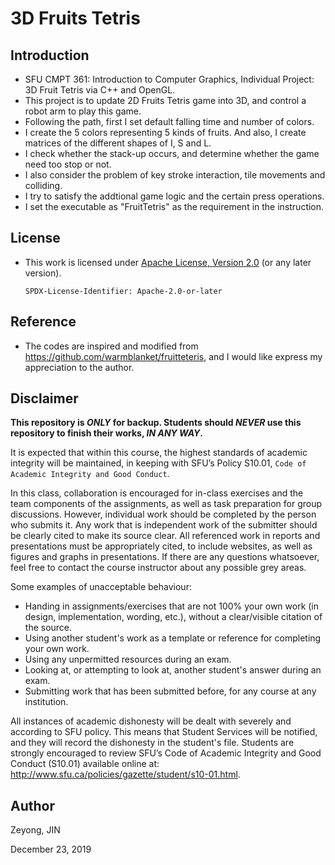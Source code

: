 # 3D Fruits Tetris

## Introduction
- SFU CMPT 361: Introduction to Computer Graphics, Individual Project: 3D Fruit Tetris via C++ and OpenGL.
- This project is to update 2D Fruits Tetris game into 3D, and control a robot
  arm to play this game. 
- Following the path, first I set default falling time and number of colors.
- I create the 5 colors representing 5 kinds of fruits. And also, I create matrices of the different shapes of I, S and L.
- I check whether the stack-up occurs, and determine whether the game need too stop or not.
- I also consider the problem of key stroke interaction, tile movements and colliding.
- I try to satisfy the addtional game logic and the certain press operations.
- I set the executable as "FruitTetris" as the requirement in the instruction.


## License

- This work is licensed under [Apache License, Version 2.0](https://www.apache.org/licenses/LICENSE-2.0) (or any later version).

  `SPDX-License-Identifier: Apache-2.0-or-later`

## Reference
- The codes are inspired and modified from https://github.com/warmblanket/fruitteteris, and I would like express my appreciation to the author.

## Disclaimer

**This repository is *ONLY* for backup. Students should *NEVER* use this repository to finish their works, *IN ANY WAY*.**

It is expected that within this course, the highest standards of academic integrity will be maintained, in
keeping with SFU’s Policy S10.01, `Code of Academic Integrity and Good Conduct`.

In this class, collaboration is encouraged for in-class exercises and the team components of the assignments, as well
as task preparation for group discussions. However, individual work should be completed by the person
who submits it. Any work that is independent work of the submitter should be clearly cited to make its
source clear. All referenced work in reports and presentations must be appropriately cited, to include
websites, as well as figures and graphs in presentations. If there are any questions whatsoever, feel free
to contact the course instructor about any possible grey areas.

Some examples of unacceptable behaviour:
- Handing in assignments/exercises that are not 100% your own work (in design, implementation,
  wording, etc.), without a clear/visible citation of the source.
- Using another student's work as a template or reference for completing your own work.
- Using any unpermitted resources during an exam.
- Looking at, or attempting to look at, another student's answer during an exam.
- Submitting work that has been submitted before, for any course at any institution.

All instances of academic dishonesty will be dealt with severely and according to SFU policy. This means
that Student Services will be notified, and they will record the dishonesty in the student's file. Students
are strongly encouraged to review SFU’s Code of Academic Integrity and Good Conduct (S10.01) available
online at: http://www.sfu.ca/policies/gazette/student/s10-01.html.

## Author

Zeyong, JIN

December 23, 2019
